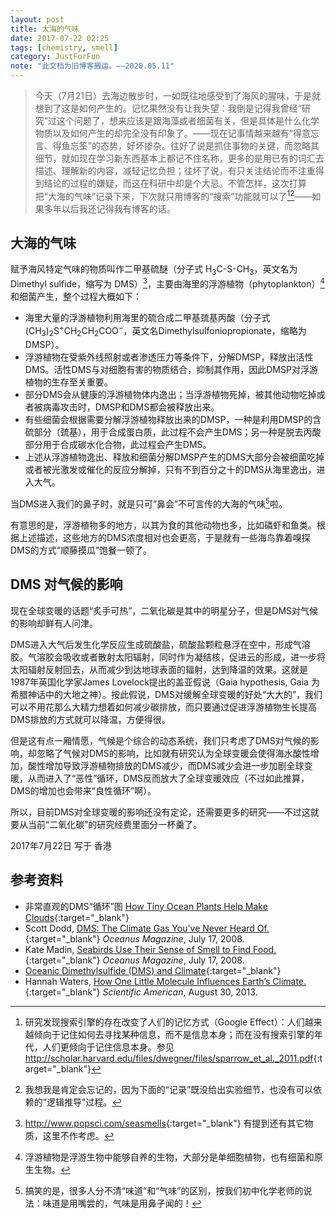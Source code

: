 ```yaml
---
layout: post
title: 大海的气味
date: 2017-07-22 02:25
tags: [chemistry, smell]
category: JustForFun
note: "此文档为旧博客搬运。——2020.05.11"
---
```


> 今天（7月21日）去海边散步时，一如既往地感受到了海风的腥味，于是就想到了这是如何产生的。记忆果然没有让我失望：我倒是记得我曾经“研究”过这个问题了，想来应该是跟海藻或者细菌有关，但是具体是什么化学物质以及如何产生的却完全没有印象了。——现在记事情越来越有“得意忘言、得鱼忘筌”的态势，好坏掺杂。往好了说是抓住事物的关键，而忽略其细节，就如现在学习新东西基本上都记不住名称，更多的是用已有的词汇去描述、理解新的内容，减轻记忆负担；往坏了说，有只关注结论而不注重得到结论的过程的嫌疑，而这在科研中却是个大忌。不管怎样，这次打算把“大海的气味”记录下来，下次就只用博客的“搜索”功能就可以了[^google][^details]——如果多年以后我还记得我有博客的话。

##  大海的气味

赋予海风特定气味的物质叫作二甲基硫醚（分子式 H<sub>3</sub>C-S-CH<sub>3</sub>，英文名为 Dimethyl sulfide，缩写为 DMS）[^popsci]，主要由海里的浮游植物（phytoplankton）[^phyto]和细菌产生，整个过程大概如下：

* 海里大量的浮游植物利用海里的硫合成二甲基巯基丙酸（分子式(CH<sub>3</sub>)<sub>2</sub>S<sup>+</sup>CH<sub>2</sub>CH<sub>2</sub>COO<sup>−</sup>，英文名Dimethylsulfoniopropionate，缩略为DMSP）。
* 浮游植物在受紫外线照射或者渗透压力等条件下，分解DMSP，释放出活性 DMS。活性DMS与对细胞有害的物质结合，抑制其作用，因此DMSP对浮游植物的生存至关重要。
* 部分DMS会从健康的浮游植物体内逸出；当浮游植物死掉，被其他动物吃掉或者被病毒攻击时，DMSP和DMS都会被释放出来。
* 有些细菌会根据需要分解浮游植物释放出来的DMSP，一种是利用DMSP的含硫部分（巯基），用于合成蛋白质，此过程不会产生DMS；另一种是脱去丙酸部分用于合成碳水化合物，此过程会产生DMS。
* 上述从浮游植物逸出、释放和细菌分解DMSP产生的DMS大部分会被细菌吃掉或者被光激发或催化的反应分解掉，只有不到百分之十的DMS从海里逸出，进入大气。

当DMS进入我们的鼻子时，就是只可“鼻会”不可言传的大海的气味[^smell]啦。

有意思的是，浮游植物多的地方，以其为食的其他动物也多，比如磷虾和鱼类。根据上述描述，这些地方的DMS浓度相对也会更高，于是就有一些海鸟靠着嗅探DMS的方式“顺藤摸瓜”饱餐一顿了。

## DMS 对气候的影响

现在全球变暖的话题“炙手可热”，二氧化碳是其中的明星分子，但是DMS对气候的影响却鲜有人问津。

DMS进入大气后发生化学反应生成硫酸盐，硫酸盐颗粒悬浮在空中，形成气溶胶。气溶胶会吸收或者散射太阳辐射，同时作为凝结核，促进云的形成，进一步将太阳辐射反射回去，从而减少到达地球表面的辐射，达到降温的效果。这就是1987年英国化学家James Lovelock提出的盖亚假说（Gaia hypothesis,  Gaia 为希腊神话中的大地之神）。按此假说，DMS对缓解全球变暖的好处“大大的”，我们可以不用花那么大精力想着如何减少碳排放，而只要通过促进浮游植物生长提高DMS排放的方式就可以降温，方便得很。

但是这有点一厢情愿，气候是个综合的动态系统，我们只考虑了DMS对气候的影响，却忽略了气候对DMS的影响，比如就有研究认为全球变暖会使得海水酸性增加，酸性增加导致浮游植物排放的DMS减少，而DMS减少会进一步加剧全球变暖，从而进入了“恶性”循环，DMS反而放大了全球变暖效应（不过如此推算，DMS的增加也会带来“良性循环”啊）。

所以，目前DMS对全球变暖的影响还没有定论，还需要更多的研究——不过这就要从当前“二氧化碳”的研究经费里面分一杯羹了。



2017年7月22日 写于 香港

## 参考资料

* 非常直观的DMS“循环”图 [How Tiny Ocean Plants Help Make Clouds](http://www.whoi.edu/page.do?pid=110417&cid=40305&cl=28372&article=45946&tid=5782){:target="_blank"}
* Scott Dodd, [DMS: The Climate Gas You've Never Heard Of.](http://www.whoi.edu/oceanus/feature/dms--the-climate-gas-youve-never-heard-of){:target="_blank"} *Oceanus Magazine*, July 17, 2008. 
* Kate Madin, [Seabirds Use Their Sense of Smell to Find Food.](http://www.whoi.edu/oceanus/viewArticle.do?id=46066){:target="_blank"} *Oceanus Magazine*, July 17, 2008. 
* [Oceanic Dimethylsulfide (DMS) and Climate](http://wayback.archive.org/web/20150214081038/http://saga.pmel.noaa.gov/review/dms_climate.html){:target="_blank"}
* Hannah Waters, [How One Little Molecule Influences Earth’s Climate.](https://blogs.scientificamerican.com/culturing-science/how-one-little-molecule-influences-earthe28099s-climate/){:target="_blank"} *Scientific American*, August 30, 2013. 

[^google]: 研究发现搜索引擎的存在改变了人们的记忆方式（Google Effect）：人们越来越倾向于记住如何去寻找某种信息，而不是信息本身；而在没有搜索引擎的年代，人们更倾向于记住信息本身。参见 <http://scholar.harvard.edu/files/dwegner/files/sparrow_et_al._2011.pdf>{:target="_blank"}
[^details]: 我想我是肯定会忘记的，因为下面的“记录”既没给出实验细节，也没有可以依赖的“逻辑推导”过程。
[^phyto]: 浮游植物是浮游生物中能够自养的生物，大部分是单细胞植物，也有细菌和原生生物。
[^popsci]: <http://www.popsci.com/seasmells>{:target="_blank"} 有提到还有其它物质，这里不作考虑。
[^smell]: 搞笑的是，很多人分不清“味道”和“气味”的区别，按我们初中化学老师的说法：味道是用嘴尝的，气味是用鼻子闻的！
